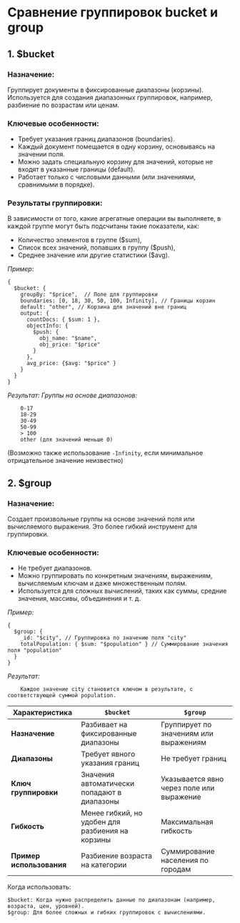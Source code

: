 # Сравнение группировок bucket и group
## 1. $bucket

### Назначение:
Группирует документы в фиксированные диапазоны (корзины). Используется для создания диапазонных группировок, например, разбиение по возрастам или ценам.

### Ключевые особенности:

- Требует указания границ диапазонов (boundaries).
- Каждый документ помещается в одну корзину, основываясь на значении поля.
- Можно задать специальную корзину для значений, которые не входят в указанные границы (default).
- Работает только с числовыми данными (или значениями, сравнимыми в порядке).

### Результаты группировки: 

В зависимости от того, какие агрегатные операции вы выполняете, в каждой группе могут быть подсчитаны такие показатели, как:

- Количество элементов в группе ($sum),
- Список всех значений, попавших в группу ($push),
- Среднее значение или другие статистики ($avg).

*Пример*:
```
{
  $bucket: {
    groupBy: "$price",  // Поле для группировки
    boundaries: [0, 18, 30, 50, 100, Infinity], // Границы корзин
    default: "other", // Корзина для значений вне границ
    output: {
      countDocs: { $sum: 1 },
      objectInfo: { 
        $push: {
          obj_name: "$name",
          obj_price: "$price"
        }
      },
      avg_price: {$avg: "$price" }
    }
  }
}
```
*Результат: Группы на основе диапазонов:*
```
    0-17
    18-29
    30-49
    50-99
    > 100
    other (для значений меньше 0)
```
(Возможно также использование ```-Infinity```, если минимальное отрицательное значение неизвестно)


## 2. $group

### Назначение:
Создает произвольные группы на основе значений поля или вычисляемого выражения. Это более гибкий инструмент для группировки.

### Ключевые особенности:

- Не требует диапазонов.
- Можно группировать по конкретным значениям, выражениям, вычисляемым ключам и даже множественным полям.
- Используется для сложных вычислений, таких как суммы, средние значения, массивы, объединения и т. д.

*Пример:*
```
{
  $group: {
    _id: "$city", // Группировка по значению поля "city"
    totalPopulation: { $sum: "$population" } // Суммирование значения поля "population"
  }
}
```
*Результат:*
```
    Каждое значение city становится ключом в результате, с соответствующей суммой population.
```
| Характеристика      | `$bucket`                            | `$group`                              |
|---------------------|--------------------------------------|---------------------------------------|
| **Назначение**      | Разбивает на фиксированные диапазоны | Группирует по значениям или выражениям |
| **Диапазоны**       | Требует явного указания границ        | Не требует границ                     |
| **Ключ группировки**| Значения автоматически попадают в диапазоны | Указывается явно через поле или выражение |
| **Гибкость**        | Менее гибкий, но удобен для разбиения на корзины | Максимальная гибкость                 |
| **Пример использования** | Разбиение возраста на категории   | Суммирование населения по городам     |


Когда использовать:

    $bucket: Когда нужно распределить данные по диапазонам (например, возраста, цен, уровней).
    $group: Для более сложных и гибких группировок с вычислениями.


